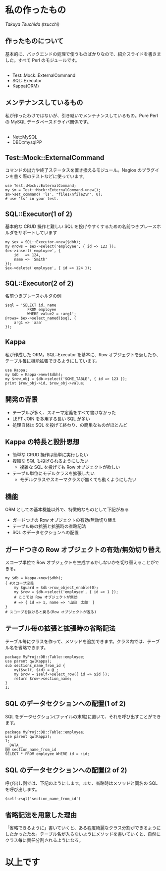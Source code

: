 私の作ったもの
==========

<address>Takuya Tsuchida (tsucchi)</address>


作ったものについて
---

基本的に、バックエンドの処理で使うものばかりなので、紹介スライドを書きました。すべて Perl のモジュールです。  
<br>

+ Test::Mock::ExternalCommand
+ SQL::Executor
+ Kappa(ORM)


メンテナンスしているもの
---

私が作ったわけではないが、引き継いでメンテナンスしているもの。Pure Perl の MySQL データベースドライバ関係です。
<br>
<br>

+ Net::MySQL
+ DBD::mysqlPP


Test::Mock::ExternalCommand
---

コマンドの出力や終了ステータスを置き換えるモジュール。Nagios のプラグインを書く際のテストなどに使っています。

    use Test::Mock::ExternalCommand;
    my $m = Test::Mock::ExternalCommand->new();
    $m->set_command( 'ls', "file1\nfile2\n", 0);
    # use 'ls' in your test.


SQL::Executor(1 of 2)
---

基本的な CRUD 操作と難しい SQL を投げやすくするための名前つきプレースホルダをサポートしています

    my $ex = SQL::Executor->new($dbh);
    my @rows = $ex->select('employee', { id => 123 });
    $ex->insert('employee', {
	    id   => 124,
		name => 'Smith'
    });
    $ex->delete('employee', { id => 124 });


SQL::Executor(2 of 2)
---
名前つきプレースホルダの例

    $sql = 'SELECT id, name 
	          FROM employee 
	          WHERE value2 = :arg1';
    @rows= $ex->select_named($sql, {
	    arg1 => 'aaa'
    });


Kappa
---

私が作成した ORM。SQL::Executor を基本に、Row オブジェクトを返したり、テーブル毎に機能拡張できるようにしています。

    use Kappa;
    my $db = Kappa->new($dbh);
    my $row_obj = $db->select('SOME_TABLE', { id => 123 });
    print $row_obj->id, $row_obj->value;


開発の背景
---
+ テーブルが多く、スキーマ定義をすべて書けなかった
+ LEFT JOIN を多用する長い SQL が多い
+ 処理自体は SQL を投げて終わり、の簡単なものがほとんど


Kappa の特長と設計思想
---

+ 簡単な CRUD 操作は簡単に実行したい
+ 複雑な SQL も投げられるようにしたい
    + 複雑な SQL を投げても Row オブジェクトが欲しい
+ テーブル単位にモデルクラスを拡張したい 
    + モデルクラスやスキーマクラスが無くても動くようにしたい


機能
---

ORM としての基本機能以外で、特徴的なものとして下記がある
<br>

+ ガードつきの Row オブジェクトの有効/無効切り替え
+ テーブル毎の拡張と拡張時の省略記法
+ SQL のデータセクションへの配置
 

ガードつきの Row オブジェクトの有効/無効切り替え
---
スコープ単位で Row オブジェクトを生成するかしないかを切り替えることができる。

    my $db = Kappa->new($dbh);
    { #スコープ定義
        my $guard = $db->row_object_enable(0);
        my $row = $db->select('employee', { id => 1 });
        # ここでは Row オブジェクトが無効
        # => { id => 1, name => '山田　太郎' }
    } 
    # スコープを抜けると戻る(Row オブジェクトが返る)


テーブル毎の拡張と拡張時の省略記法
---
テーブル毎にクラスを作って、メソッドを追加できます。クラス内では、テーブル名を省略できます。

    package MyProj::DB::Table::employee;
    use parent qw(Kappa);
    sub sections_name_from_id {
        my($self, $id) = @_;
        my $row = $self->select_row({ id => $id });
        return $row->section_name;
    }
    1;


SQL のデータセクションへの配置(1 of 2)
---
SQL をデータセクション(ファイルの末尾)に置いて、それを呼び出すことができます。

    package MyProj::DB::Table::employee;
    use parent qw(Kappa);
    1;
    __DATA__
    @@ section_name_from_id
    SELECT * FROM employee WHERE id = :id; 

SQL のデータセクションへの配置(2 of 2)
---
呼び出し側では、下記のようにします。また、省略時はメソッドと同名の SQL を呼び出します。

    $self->sql('section_name_from_id')

省略記法を用意した理由
---
「省略できるように」書いていくと、ある程度綺麗なクラス分割ができるようにしたかったため。テーブル名が入らないようにメソッドを書いていくと、自然にクラス毎に責任分割されるようになる。

以上です
===



